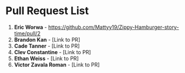 # Pull Request List

1. **Eric Worwa** - https://github.com/Mattyy19/Zippy-Hamburger-story-time/pull/2
2. **Brandon Kan** - [Link to PR]
3. **Cade Tanner** - [Link to PR]
4. **Clev Constantine** - [Link to PR]
5. **Ethan Weiss** - [Link to PR]
6. **Victor Zavala Roman** - [Link to PR]
